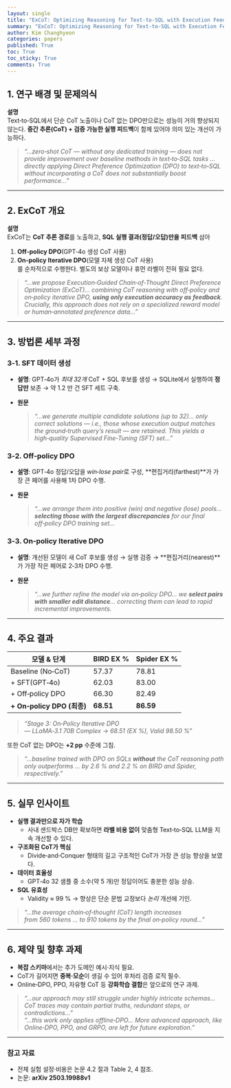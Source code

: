 ```yaml
---
layout: single
title: "ExCoT: Optimizing Reasoning for Text-to-SQL with Execution Feedback 리뷰"
summary: "ExCoT: Optimizing Reasoning for Text-to-SQL with Execution Feedback 리뷰"
author: Kim Changhyeon
categories: papers
published: True
toc: True
toc_sticky: True
comments: True
---
```


## 1. 연구 배경 및 문제의식

**설명**  
Text‑to‑SQL에서 단순 CoT 노출이나 CoT 없는 DPO만으로는 성능이 거의 향상되지 않는다. **중간 추론(CoT) + 검증 가능한 실행 피드백**이 함께 있어야 의미 있는 개선이 가능하다.  

> *“…zero‑shot CoT — without any dedicated training — does not provide improvement over baseline methods in text‑to‑SQL tasks … directly applying Direct Preference Optimization (DPO) to text‑to‑SQL without incorporating a CoT does not substantially boost performance…”*  

---

## 2. ExCoT 개요

**설명**  
ExCoT는 **CoT 추론 경로**를 노출하고, **SQL 실행 결과(정답/오답)만을 피드백** 삼아  
1. **Off‑policy DPO**(GPT‑4o 생성 CoT 사용)  
2. **On‑policy Iterative DPO**(모델 자체 생성 CoT 사용)  
를 순차적으로 수행한다. 별도의 보상 모델이나 휴먼 라벨이 전혀 필요 없다.  

> *“…we propose Execution‑Guided Chain‑of‑Thought Direct Preference Optimization (ExCoT)… combining CoT reasoning with off‑policy and on‑policy iterative DPO, **using only execution accuracy as feedback**. Crucially, this approach does not rely on a specialized reward model or human‑annotated preference data…”*  

---

## 3. 방법론 세부 과정

### 3‑1. SFT 데이터 생성
- **설명**: GPT‑4o가 *최대 32개* CoT + SQL 후보를 생성 → SQLite에서 실행하여 **정답만** 보존 → 약 1.2 만 건 SFT 세트 구축.  
- **원문**

  > *“…we generate multiple candidate solutions (up to 32)… only correct solutions — i.e., those whose execution output matches the ground‑truth query’s result — are retained. This yields a high‑quality Supervised Fine‑Tuning (SFT) set…”*

### 3‑2. Off‑policy DPO
- **설명**: GPT‑4o 정답/오답을 *win‑lose pair*로 구성, **편집거리(farthest)**가 가장 큰 페어를 사용해 1차 DPO 수행.  
- **원문**

  > *“…we arrange them into positive (win) and negative (lose) pools… **selecting those with the largest discrepancies** for our final off‑policy DPO training set…*  

### 3‑3. On‑policy Iterative DPO
- **설명**: 개선된 모델이 새 CoT 후보를 생성 → 실행 검증 → **편집거리(nearest)**가 가장 작은 페어로 2‑3차 DPO 수행.  
- **원문**

  > *“…we further refine the model via on‑policy DPO… we **select pairs with smaller edit distance**… correcting them can lead to rapid incremental improvements.*  

---

## 4. 주요 결과

| 모델 & 단계 | BIRD EX % | Spider EX % |
|-------------|-----------|-------------|
| Baseline (No‑CoT) | 57.37 | 78.81 |
| + SFT(GPT‑4o) | 62.03 | 83.00 |
| + Off‑policy DPO | 66.30 | 82.49 |
| **+ On‑policy DPO (최종)** | **68.51** | **86.59** |

> *“Stage 3: On‑Policy Iterative DPO — LLaMA‑3.1 70B Complex → 68.51 (EX %), Valid 98.50 %”*  

또한 CoT 없는 DPO는 **+2 pp** 수준에 그침.  

> *“…baseline trained with DPO on SQLs **without** the CoT reasoning path only outperforms … by 2.6 % and 2.2 % on BIRD and Spider, respectively.”*  

---

## 5. 실무 인사이트

- **실행 결과만으로 자가 학습**  
  - 사내 샌드박스 DB만 확보하면 **라벨 비용 없이** 맞춤형 Text‑to‑SQL LLM을 지속 개선할 수 있다.  
- **구조화된 CoT가 핵심**  
  - Divide‑and‑Conquer 형태의 길고 구조적인 CoT가 가장 큰 성능 향상을 보였다.  
- **데이터 효율성**  
  - GPT‑4o 32 샘플 중 소수(약 5 개)만 정답이어도 충분한 성능 상승.  
- **SQL 유효성**  
  - Validity ≈ 99 % → 향상은 단순 문법 교정보다 *논리* 개선에 기인.  

> *“…the average chain‑of‑thought (CoT) length increases from 560 tokens … to 910 tokens by the final on‑policy round…”*  

---

## 6. 제약 및 향후 과제

- **복잡 스키마**에서는 추가 도메인 예시·지식 필요.  
- CoT가 길어지면 **중복·모순**이 생길 수 있어 후처리 검증 로직 필수.  
- Online‑DPO, PPO, 자유형 CoT 등 **강화학습 결합**은 앞으로의 연구 과제.  

> *“…our approach may still struggle under highly intricate schemas… CoT traces may contain partial truths, redundant steps, or contradictions…”*  
> *“…this work only applies offline‑DPO… More advanced approach, like Online‑DPO, PPO, and GRPO, are left for future exploration.”*  

---

### 참고 자료
- 전체 실험 설정·비용은 논문 4.2 절과 Table 2, 4 참조.  
- 논문: **arXiv 2503.19988v1** 
